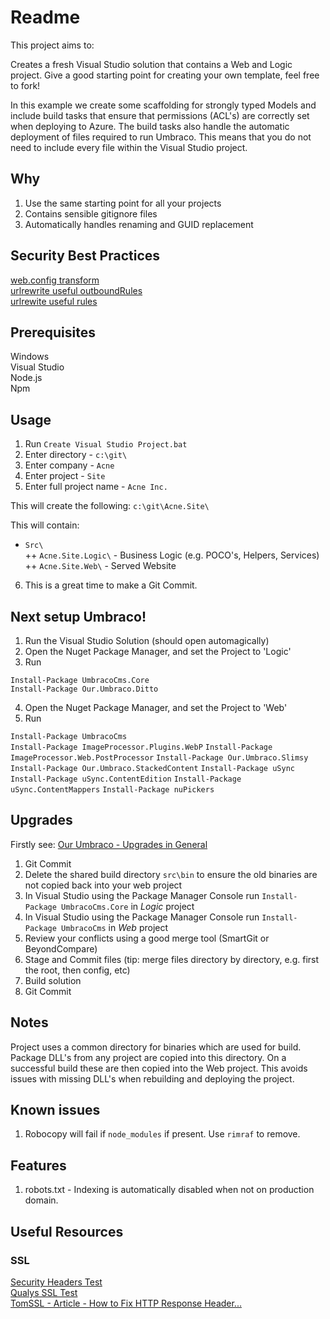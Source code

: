 # Readme

This project aims to:

Creates a fresh Visual Studio solution that contains a Web and Logic project.
Give a good starting point for creating your own template, feel free to fork!

In this example we create some scaffolding for strongly typed Models and include
build tasks that ensure that permissions (ACL's) are correctly set when deploying
to Azure. The build tasks also handle the automatic deployment of files required
to run Umbraco. This means that you do not need to include every file within the
Visual Studio project.

## Why

1. Use the same starting point for all your projects
2. Contains sensible gitignore files
3. Automatically handles renaming and GUID replacement

## Security Best Practices

[web.config transform](https://github.com/uniquelau/vdb.vs-templates/blob/master/2015/Src/_company_._project_.Web/Web.Release.config)  
[urlrewrite useful outboundRules](https://github.com/uniquelau/vdb.vs-templates/blob/master/2015/Src/_company_._project_.Web/Config/RewriteOutboundRules.config)  
[urlrewite useful rules](https://github.com/uniquelau/vdb.vs-templates/blob/master/2015/Src/_company_._project_.Web/Config/RewriteRules.config)  

## Prerequisites

Windows  
Visual Studio  
Node.js  
Npm  

## Usage

1. Run `Create Visual Studio Project.bat`
2. Enter directory - `c:\git\`
3. Enter company - `Acne`
4. Enter project - `Site`
5. Enter full project name - `Acne Inc.`

This will create the following: `c:\git\Acne.Site\`

This will contain:

+ `Src\`  
++ `Acne.Site.Logic\` - Business Logic (e.g. POCO's, Helpers, Services)  
++ `Acne.Site.Web\` - Served Website  

6. This is a great time to make a Git Commit.

## Next setup Umbraco!

1. Run the Visual Studio Solution  (should open automagically)  
2. Open the Nuget Package Manager, and set the Project to 'Logic'  
3. Run 

`Install-Package UmbracoCms.Core`  
`Install-Package Our.Umbraco.Ditto`  

4. Open the Nuget Package Manager, and set the Project to 'Web'  
5. Run 

`Install-Package UmbracoCms`  
`Install-Package ImageProcessor.Plugins.WebP`
`Install-Package ImageProcessor.Web.PostProcessor`
`Install-Package Our.Umbraco.Slimsy`
`Install-Package Our.Umbraco.StackedContent`
`Install-Package uSync`
`Install-Package uSync.ContentEdition`
`Install-Package uSync.ContentMappers`
`Install-Package nuPickers`
    

## Upgrades

Firstly see: [Our Umbraco - Upgrades in General](https://our.umbraco.org/documentation/getting-started/setup/upgrading/general)

1. Git Commit
2. Delete the shared build directory `src\bin` to ensure the old binaries are not copied back into your web project
3. In Visual Studio using the Package Manager Console run `Install-Package UmbracoCms.Core` in *Logic* project
4. In Visual Studio using the Package Manager Console run `Install-Package UmbracoCms` in *Web* project
5. Review your conflicts using a good merge tool (SmartGit or BeyondCompare)
6. Stage and Commit files (tip: merge files directory by directory, e.g. first the root, then config, etc)
7. Build solution
8. Git Commit

## Notes

Project uses a common directory for binaries which are used for build.
Package DLL's from any project are copied into this directory.
On a successful build these are then copied into the Web project.
This avoids issues with missing DLL's when rebuilding and deploying the project.

## Known issues

1. Robocopy will fail if `node_modules` if present. Use `rimraf` to remove.

## Features

1. robots.txt - Indexing is automatically disabled when not on production domain.

## Useful Resources

### SSL

[Security Headers Test](https://securityheaders.io/)  
[Qualys SSL Test](https://www.ssllabs.com/ssltest/)  
[TomSSL - Article - How to Fix HTTP Response Header...](https://tomssl.com/2016/06/30/how-to-fix-the-http-response-headers-on-azure-web-apps-to-get-an-a-plus-on-securityheaders-io/)    

